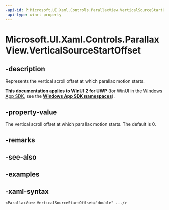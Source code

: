 ```yaml
---
-api-id: P:Microsoft.UI.Xaml.Controls.ParallaxView.VerticalSourceStartOffset
-api-type: winrt property
---
```

<!-- Property syntax.
public double VerticalSourceStartOffset { get;  set; }
-->

# Microsoft.UI.Xaml.Controls.ParallaxView.VerticalSourceStartOffset


## -description

Represents the vertical scroll offset at which parallax motion starts.


**This documentation applies to WinUI 2 for UWP** (for [WinUI](/windows/apps/winui/winui3/) in the [Windows App SDK](/windows/apps/windows-app-sdk/), see the **[Windows App SDK namespaces](/windows/windows-app-sdk/api/winrt/)**).

## -property-value

The vertical scroll offset at which parallax motion starts. The default is 0.


## -remarks


## -see-also


## -examples


## -xaml-syntax

```xaml
<ParallaxView VerticalSourceStartOffset="double" .../>
```


